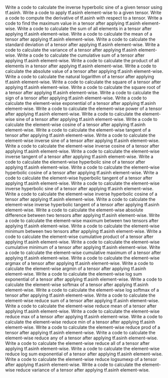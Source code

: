 Write a code to calculate the inverse hyperbolic sine of a given tensor using tf.asinh.
Write a code to apply tf.asinh element-wise to a given tensor.
Write a code to compute the derivative of tf.asinh with respect to a tensor.
Write a code to find the maximum value in a tensor after applying tf.asinh element-wise.
Write a code to calculate the sum of all elements in a tensor after applying tf.asinh element-wise.
Write a code to calculate the mean of a tensor after applying tf.asinh element-wise.
Write a code to calculate the standard deviation of a tensor after applying tf.asinh element-wise.
Write a code to calculate the variance of a tensor after applying tf.asinh element-wise.
Write a code to calculate the cumulative sum of a tensor after applying tf.asinh element-wise.
Write a code to calculate the product of all elements in a tensor after applying tf.asinh element-wise.
Write a code to calculate the absolute value of a tensor after applying tf.asinh element-wise.
Write a code to calculate the natural logarithm of a tensor after applying tf.asinh element-wise.
Write a code to calculate the square of a tensor after applying tf.asinh element-wise.
Write a code to calculate the square root of a tensor after applying tf.asinh element-wise.
Write a code to calculate the sign of a tensor after applying tf.asinh element-wise.
Write a code to calculate the element-wise exponential of a tensor after applying tf.asinh element-wise.
Write a code to calculate the element-wise power of a tensor after applying tf.asinh element-wise.
Write a code to calculate the element-wise sine of a tensor after applying tf.asinh element-wise.
Write a code to calculate the element-wise cosine of a tensor after applying tf.asinh element-wise.
Write a code to calculate the element-wise tangent of a tensor after applying tf.asinh element-wise.
Write a code to calculate the element-wise inverse sine of a tensor after applying tf.asinh element-wise.
Write a code to calculate the element-wise inverse cosine of a tensor after applying tf.asinh element-wise.
Write a code to calculate the element-wise inverse tangent of a tensor after applying tf.asinh element-wise.
Write a code to calculate the element-wise hyperbolic sine of a tensor after applying tf.asinh element-wise.
Write a code to calculate the element-wise hyperbolic cosine of a tensor after applying tf.asinh element-wise.
Write a code to calculate the element-wise hyperbolic tangent of a tensor after applying tf.asinh element-wise.
Write a code to calculate the element-wise inverse hyperbolic sine of a tensor after applying tf.asinh element-wise.
Write a code to calculate the element-wise inverse hyperbolic cosine of a tensor after applying tf.asinh element-wise.
Write a code to calculate the element-wise inverse hyperbolic tangent of a tensor after applying tf.asinh element-wise.
Write a code to calculate the element-wise absolute difference between two tensors after applying tf.asinh element-wise.
Write a code to calculate the element-wise maximum between two tensors after applying tf.asinh element-wise.
Write a code to calculate the element-wise minimum between two tensors after applying tf.asinh element-wise.
Write a code to calculate the element-wise cumulative product of a tensor after applying tf.asinh element-wise.
Write a code to calculate the element-wise cumulative minimum of a tensor after applying tf.asinh element-wise.
Write a code to calculate the element-wise cumulative maximum of a tensor after applying tf.asinh element-wise.
Write a code to calculate the element-wise argmax of a tensor after applying tf.asinh element-wise.
Write a code to calculate the element-wise argmin of a tensor after applying tf.asinh element-wise.
Write a code to calculate the element-wise log sum exponential of a tensor after applying tf.asinh element-wise.
Write a code to calculate the element-wise softmax of a tensor after applying tf.asinh element-wise.
Write a code to calculate the element-wise log softmax of a tensor after applying tf.asinh element-wise.
Write a code to calculate the element-wise reduce sum of a tensor after applying tf.asinh element-wise.
Write a code to calculate the element-wise reduce mean of a tensor after applying tf.asinh element-wise.
Write a code to calculate the element-wise reduce max of a tensor after applying tf.asinh element-wise.
Write a code to calculate the element-wise reduce min of a tensor after applying tf.asinh element-wise.
Write a code to calculate the element-wise reduce prod of a tensor after applying tf.asinh element-wise.
Write a code to calculate the element-wise reduce any of a tensor after applying tf.asinh element-wise.
Write a code to calculate the element-wise reduce all of a tensor after applying tf.asinh element-wise.
Write a code to calculate the element-wise reduce log sum exponential of a tensor after applying tf.asinh element-wise.
Write a code to calculate the element-wise reduce logsumexp of a tensor after applying tf.asinh element-wise.
Write a code to calculate the element-wise reduce variance of a tensor after applying tf.asinh element-wise.